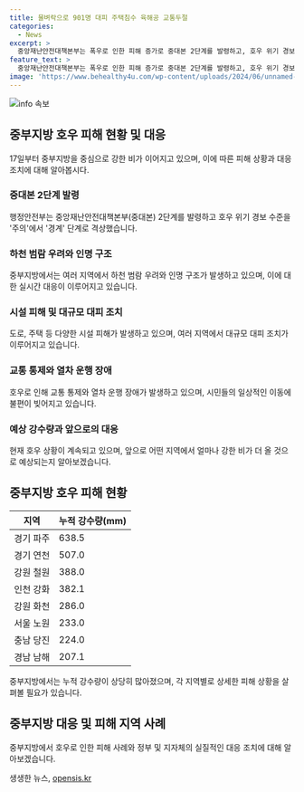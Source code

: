 ```yaml
---
title: 물벼락으로 901명 대피 주택침수 육해공 교통두절
categories:
  - News
excerpt: >
  중앙재난안전대책본부는 폭우로 인한 피해 증가로 중대본 2단계를 발령하고, 호우 위기 경보 수준을 주의에서 경계 단계로 격상했다. 강한 비로 오산천이 범람하며 인명 피해와 대피 소식이 이어지고 있다. 또한, 시설 피해와 교통 마비로 인해 출근길에 불편이 생겼으며, 중부지방을 중심으로 강한 비가 이어지고 있고, 내일에도 강한 비가 예상된다.
feature_text: >
  중앙재난안전대책본부는 폭우로 인한 피해 증가로 중대본 2단계를 발령하고, 호우 위기 경보 수준을 주의에서 경계 단계로 격상했다. 강한 비로 오산천이 범람하며 인명 피해와 대피 소식이 이어지고 있다. 또한, 시설 피해와 교통 마비로 인해 출근길에 불편이 생겼으며, 중부지방을 중심으로 강한 비가 이어지고 있고, 내일에도 강한 비가 예상된다.
image: 'https://www.behealthy4u.com/wp-content/uploads/2024/06/unnamed-file.png'
---
```


<p><img src="https://www.behealthy4u.com/wp-content/uploads/2024/06/unnamed-file.png" alt="info 속보" /></p>

<h2 data-ke-size="size26">중부지방 호우 피해 현황 및 대응</h2>

<p data-ke-size="size16">17일부터 중부지방을 중심으로 강한 비가 이어지고 있으며, 이에 따른 피해 상황과 대응 조치에 대해 알아봅시다.</p>

<h3><b>중대본 2단계 발령</b></h3>

<p data-ke-size="size16">행정안전부는 중앙재난안전대책본부(중대본) 2단계를 발령하고 호우 위기 경보 수준을 '주의'에서 '경계' 단계로 격상했습니다.</p>

<h3><b>하천 범람 우려와 인명 구조</b></h3>

<p data-ke-size="size16">중부지방에서는 여러 지역에서 하천 범람 우려와 인명 구조가 발생하고 있으며, 이에 대한 실시간 대응이 이루어지고 있습니다.</p>

<h3><b>시설 피해 및 대규모 대피 조치</b></h3>

<p data-ke-size="size16">도로, 주택 등 다양한 시설 피해가 발생하고 있으며, 여러 지역에서 대규모 대피 조치가 이루어지고 있습니다.</p>

<h3><b>교통 통제와 열차 운행 장애</b></h3>

<p data-ke-size="size16">호우로 인해 교통 통제와 열차 운행 장애가 발생하고 있으며, 시민들의 일상적인 이동에 불편이 빚어지고 있습니다.</p>

<h3><b>예상 강수량과 앞으로의 대응</b></h3>

<p data-ke-size="size16">현재 호우 상황이 계속되고 있으며, 앞으로 어떤 지역에서 얼마나 강한 비가 더 올 것으로 예상되는지 알아보겠습니다.</p>

<h2 data-ke-size="size26">중부지방 호우 피해 현황</h2>

<table>
   <thead>
      <tr>
         <th>지역</th>
         <th>누적 강수량(mm)</th>
      </tr>
   </thead>
   <tbody>
      <tr>
         <td>경기 파주</td>
         <td>638.5</td>
      </tr>
      <tr>
         <td>경기 연천</td>
         <td>507.0</td>
      </tr>
      <tr>
         <td>강원 철원</td>
         <td>388.0</td>
      </tr>
      <tr>
         <td>인천 강화</td>
         <td>382.1</td>
      </tr>
      <tr>
         <td>강원 화천</td>
         <td>286.0</td>
      </tr>
      <tr>
         <td>서울 노원</td>
         <td>233.0</td>
      </tr>
      <tr>
         <td>충남 당진</td>
         <td>224.0</td>
      </tr>
      <tr>
         <td>경남 남해</td>
         <td>207.1</td>
      </tr>
   </tbody>
</table>

<p data-ke-size="size16">중부지방에서는 누적 강수량이 상당히 많아졌으며, 각 지역별로 상세한 피해 상황을 살펴볼 필요가 있습니다.</p>

<h2 data-ke-size="size26">중부지방 대응 및 피해 지역 사례</h2>

<p data-ke-size="size16">중부지방에서 호우로 인한 피해 사례와 정부 및 지자체의 실질적인 대응 조치에 대해 알아보겠습니다.</p>
생생한 뉴스, <a href="https://opensis.kr" rel="dofollow">opensis.kr</a>


